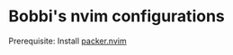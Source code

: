 <h1>Bobbi's nvim configurations</h1>
<p>Prerequisite: Install <a href="https://github.com/BurntSushi/ripgrep">packer.nvim</a></p>
